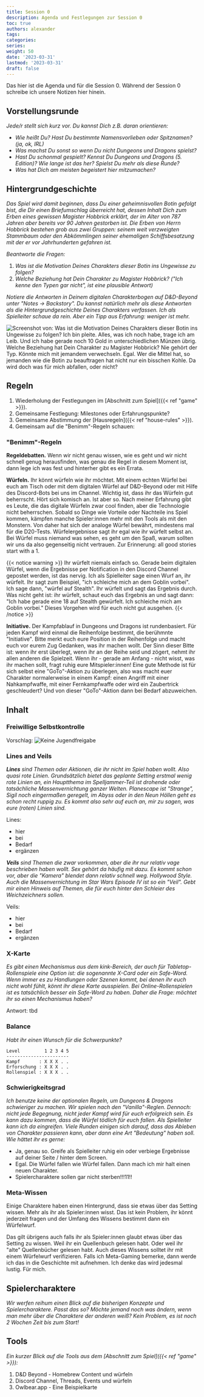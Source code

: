```yaml
---
title: Session 0
description: Agenda und Festlegungen zur Session 0
toc: true
authors: alexander
tags:
categories:
series:
weight: 50
date: '2023-03-31'
lastmod: '2023-03-31'
draft: false
---
```


Das hier ist die Agenda und für die Session 0. Während der Session 0 schreibe ich unsere Notizen hier hinein.

## Vorstellungsrunde

_Jede/r stellt sich kurz vor. Du kannst Dich z.B. daran orientieren:_

- _Wie heißt Du? Hast Du bestimmte Namensvorlieben oder Spitznamen? (ja, ok, IRL)_
- _Was machst Du sonst so wenn Du nicht Dungeons und Dragons spielst?_
- _Hast Du schonmal gespielt? Kennst Du Dungeons und Dragons (5. Edition)? Wie lange ist das her? Spielst Du mehr als diese Runde?_
- _Was hat Dich am meisten begeistert hier mitzumachen?_

## Hintergrundgeschichte

_Das Spiel wird damit beginnen, dass Du einer geheimnisvollen Botin gefolgt bist, die Dir einen Briefumschlag überreicht hat, dessen Inhalt Dich zum Erben eines gewissen Magister Hobbrick erklärt, der im Alter von 787 Jahren aber bereits vor 90 Jahren gestorben ist. Die Erben von Herrn Hobbrick bestehen grob aus zwei Gruppen: seinem weit verzweigten Stammbaum oder den Abkömmlingen seiner ehemaligen Schiffsbesatzung mit der er vor Jahrhunderten gefahren ist._

_Beantworte die Fragen:_

1. _Was ist die Motivation Deines Charakters dieser Botin ins Ungewisse zu folgen?_
2. _Welche Beziehung hat Dein Charakter zu Magister Hobbrick? ("Ich kenne den Typen gar nicht", ist eine plausible Antwort)_

_Notiere die Antworten in Deinem digitalen Charakterbogen auf D&D-Beyond unter "Notes -> Backstory". Du kannst natürlich mehr als diese Antworten als die Hintergrundgeschichte Deines Charakters verfassen. Ich als Spielleiter schaue da rein. Aber ein Tipp aus Erfahrung: weniger ist mehr._

![Screenshot von: Was ist die Motivation Deines Charakters dieser Botin ins Ungewisse zu folgen? Ich bin pleite. Alles, was ich noch habe, trage ich am Leib. Und ich habe gerade noch 10 Gold in unterschiedlichen Münzen übrig. Welche Beziehung hat Dein Charakter zu Magister Hobbrick? Nie gehört der Typ. Könnte mich mit jemandem verwechseln. Egal. Wer die Mittel hat, so jemanden wie die Botin zu beauftragen hat nicht nur ein bisschen Kohle. Da wird doch was für mich abfallen, oder nicht?](background-example.jpg)

## Regeln

1. Wiederholung der Festlegungen im [Abschnitt zum Spiel]({{< ref "game" >}}).
2. Gemeinsame Festlegung: Milestones oder Erfahrungspunkte?
3. Gemeinsame Abstimmung der [Hausregeln]({{< ref "house-rules" >}}).
4. Gemeinsam auf die "Benimm"-Regeln schauen:

### "Benimm"-Regeln

**Regeldebatten.** Wenn wir nicht genau wissen, wie es geht und wir nicht schnell genug herausfinden, was genau die Regel in diesem Moment ist, dann lege ich was fest und hinterher gibt es ein Errata.

**Würfeln.** Ihr könnt würfeln wie ihr möchtet. Mit einem echten Würfel bei euch am Tisch oder mit dem digitalen Würfel auf D&D-Beyond oder mit Hilfe des Discord-Bots bei uns im Channel. Wichtig ist, dass ihr das Würfeln gut beherrscht. Hört sich komisch an. Ist aber so. Nach meiner Erfahrung gibt es Leute, die das digitale Würfeln zwar cool finden, aber die Technologie nicht beherrschen. Sobald so Dinge wie Vorteile oder Nachteile ins Spiel kommen, kämpfen manche Spieler:innen mehr mit den Tools als mit den Monstern. Von daher hat sich der analoge Würfel bewährt, mindestens mal für die D20-Tests. Würfelergebnisse sagt ihr egal wie ihr würfelt selbst an. Bei Würfel muss niemand was sehen, es geht um den Spaß, warum sollten wir uns da also gegenseitig nicht vertrauen. Zur Erinnerung: all good stories start with a 1.

{{< notice warning >}}
Ihr würfelt niemals einfach so. Gerade beim digitalen Würfel, wenn die Ergebnisse per Notification in den Discord Channel gepostet werden, ist das nervig. Ich als Spielleiter sage einen Wurf an, ihr würfelt. Ihr sagt zum Beispiel, "ich schleiche mich an dem Goblin vorbei". Ich sage dann, "würfel auf Stealth". Ihr würfelt und sagt das Ergebnis durch. Was nicht geht ist: ihr würfelt, schaut euch das Ergebnis an und sagt dann: "Ich habe gerade eine 18 auf Stealth gewürfelt. Ich schleiche mich am Goblin vorbei." Dieses Vorgehen wird für euch nicht gut ausgehen.
{{< /notice >}}

**Initiative.** Der Kampfablauf in Dungeons und Dragons ist rundenbasiert. Für jeden Kampf wird einmal die Reihenfolge bestimmt, die berühmnte "Initiative". Bitte merkt euch eure Position in der Reihenfolge und macht euch vor eurem Zug Gedanken, was ihr machen wollt. Der Sinn dieser Bitte ist: wenn ihr erst überlegt, wenn ihr an der Reihe seid und zögert, nehmt ihr allen anderen die Spielzeit. Wenn ihr - gerade am Anfang - nicht wisst, was ihr machen sollt, fragt ruhig eure Mitspieler:innen! Eine gute Methode ist für sich selbst eine "GoTo"-Aktion zu überlegen, also was macht euer Charakter normalerweise in einem Kampf: einen Angriff mit einer Nahkampfwaffe, mit einer Fernkampfwaffe oder wird ein Zaubertrick geschleudert? Und von dieser "GoTo"-Aktion dann bei Bedarf abzuweichen.

## Inhalt

### Freiwillige Selbstkontrolle

Vorschlag:
![Keine Jugendfreigabe](https://upload.wikimedia.org/wikipedia/commons/e/e8/FSK18.svg)

### Lines and Veils

_**Lines** sind Themen oder Aktionen, die ihr nicht im Spiel haben wollt. Also quasi rote Linien. Grundsätzlich bietet das geplante Setting erstmal wenig rote Linien an, ein Hauptthema im Spelljammer-Teil ist drohende oder tatsächliche Massenvernichtung ganzer Welten. Planescape ist "Strange", Sigil noch eingermaßen geregelt, im Abyss oder in den Neun Höllen geht es schon recht ruppig zu. Es kommt also sehr auf euch an, mir zu sagen, was eure (roten) Linien sind._

Lines:

* hier
* bei
* Bedarf
* ergänzen

_**Veils** sind Themen die zwar vorkommen, aber die ihr nur relativ vage beschrieben haben wollt. Sex gehört da häufig mit dazu. Es kommt schon vor, aber die "Kamera" blendet dann relativ schnell weg. Hollywood Style. Auch die Massenvernichtung im Star Wars Episode IV ist so ein "Veil". Gebt mir einen Hinweis auf Themen, die für euch hinter den Schleier des Weichzeichners sollen._

Veils:

* hier
* bei
* Bedarf
* ergänzen


### X-Karte

_Es gibt einen Mechanismus aus dem kink-Bereich, der auch für Tabletop-Rollenspiele eine Option ist: die sogenannte X-Card oder ein Safe-Word. Wenn immer es zu Handlungen oder Szenen kommt, bei denen ihr euch nicht wohl fühlt, könnt ihr diese Karte ausspielen. Bei Online-Rollenspielen ist es tatsächlich besser ein Safe-Word zu haben. Daher die Frage: möchtet ihr so einen Mechanismus haben?_

Antwort: tbd

### Balance

_Habt ihr einen Wunsch für die Schwerpunkte?_

```
Level         1 2 3 4 5
-----------------------
Kampf       : X X X . .
Erforschung : X X X . .
Rollenspiel : X X X . .
```

### Schwierigkeitsgrad

_Ich benutze keine der optionalen Regeln, um Dungeons & Dragons schwieriger zu machen. Wir spielen nach den "Vanilla"-Reglen. Dennoch: nicht jede Begegnung, nicht jeder Kampf wird für euch erfolgreich sein. Es kann dazu kommen, dass die Würfel tödlich für euch fallen. Als Spielleiter kann ich da eingreifen. Viele Runden einigen sich darauf, dass das Ableben von Charakter passieren kann, aber dann eine Art "Bedeutung" haben soll. Wie hättet ihr es gerne:_

- Ja, genau so. Greife als Spielleiter ruhig ein oder verbiege Ergebnisse auf deiner Seite / hinter dem Screen.
- Egal. Die Würfel fallen wie Würfel fallen. Dann mach ich mir halt einen neuen Charakter.
- Spielercharaktere sollen gar nicht sterben!!!11!!

### Meta-Wissen

Einige Charaktere haben einen Hintergrund, dass sie etwas über das Setting wissen. Mehr als ihr als Spieler:innen wisst. Das ist kein Problem, ihr könnt jederzeit fragen und der Umfang des Wissens bestimmt dann ein Würfelwurf.

Das gilt übrigens auch falls ihr als Spieler:innen glaubt etwas über das Setting zu wissen. Weil ihr ein Quellenbuch gelesen habt. Oder weil ihr "alte" Quellenbücher gelesen habt. Auch dieses Wissens solltet ihr mit einem Würfelwurf verifizieren. Falls ich Meta-Gaming bemerke, dann werde ich das in die Geschichte mit aufnehmen. Ich denke das wird jedesmal lustig. Für mich.

## Spielercharaktere

_Wir werfen reihum einen Blick auf die bisherigen Konzepte und Spielercharaktere. Passt das so? Möchte jemand noch was ändern, wenn man mehr über die Charaktere der anderen weiß? Kein Problem, es ist noch 2 Wochen Zeit bis zum Start!_

## Tools

_Ein kurzer Blick auf die Tools aus dem [Abschnitt zum Spiel]({{< ref "game" >}}):_

1. D&D Beyond - Homebrew Content und würfeln
2. Discord Channel, Threads, Events und würfeln
3. Owlbear.app - Eine Beispielkarte
